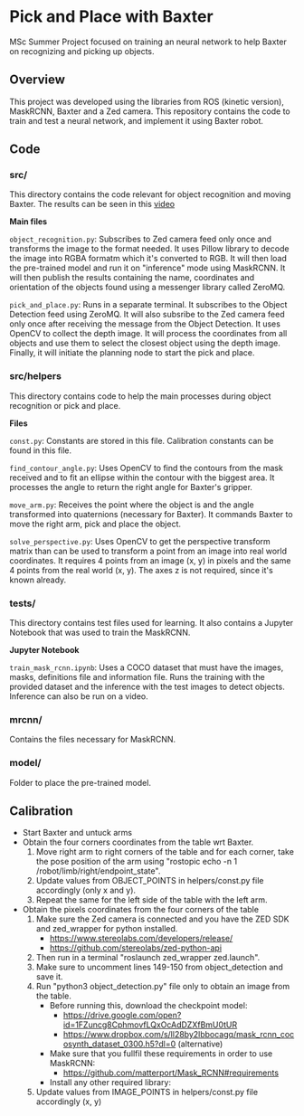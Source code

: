 # Pick and Place with Baxter
MSc Summer Project focused on training an neural network to help Baxter on recognizing and picking up objects.

## Overview
This project was developed using the libraries from ROS (kinetic version), MaskRCNN, Baxter and a Zed camera. This repository contains the code to train and test a neural network, and implement it using Baxter robot.

## Code
### src/
This directory contains the code relevant for object recognition and moving Baxter. The results can be seen in this [video](
https://drive.google.com/open?id=1-OxU4u6b8uU-HMpl7ZBVf1AdtI8kVSbB)

**Main files**

`object_recognition.py`: Subscribes to Zed camera feed only once and transforms the image to the format needed. It uses Pillow library to decode the image into RGBA formatm which it's converted to RGB. It will then load the pre-trained model and run it on "inference" mode using MaskRCNN. It will then publish the results containing the name, coordinates and orientation of the objects found using a messenger library called ZeroMQ.

`pick_and_place.py`: Runs in a separate terminal. It subscribes to the Object Detection feed using ZeroMQ. It will also subsribe to the Zed camera feed only once after receiving the message from the Object Detection. It uses OpenCV to collect the depth image. It will process the coordinates from all objects and use them to select the closest object using the depth image. Finally, it will initiate the planning node to start the pick and place.

### src/helpers
This directory contains code to help the main processes during object recognition or pick and place.

**Files**

`const.py`: Constants are stored in this file. Calibration constants can be found in this file. 

`find_contour_angle.py`: Uses OpenCV to find the contours from the mask received and to fit an ellipse within the contour with the biggest area. It processes the angle to return the right angle for Baxter's gripper.

`move_arm.py`: Receives the point where the object is and the angle transformed into quaternions (necessary for Baxter). It commands Baxter to move the right arm, pick and place the object.

`solve_perspective.py`: Uses OpenCV to get the perspective transform matrix than can be used to transform a point from an image into real world coordinates. It requires 4 points from an image (x, y) in pixels and the same 4 points from the real world (x, y). The axes z is not required, since it's known already.

### tests/
This directory contains test files used for learning. It also contains a Jupyter Notebook that was used to train the MaskRCNN. 

**Jupyter Notebook**

`train_mask_rcnn.ipynb`: Uses a COCO dataset that must have the images, masks, definitions file and information file. Runs the training with the provided dataset and the inference with the test images to detect objects. Inference can also be run on a video. 

### mrcnn/

Contains the files necessary for MaskRCNN.

### model/

Folder to place the pre-trained model.

## Calibration 
- Start Baxter and untuck arms
- Obtain the four corners coordinates from the table wrt Baxter.
    1. Move right arm to right corners of the table and for each corner, take the pose position of the arm using "rostopic echo -n 1 /robot/limb/right/endpoint_state".
    2. Update values from OBJECT_POINTS in helpers/const.py file accordingly (only x and y).
    3. Repeat the same for the left side of the table with the left arm.
- Obtain the pixels coordinates from the four corners of the table
    1. Make sure the Zed camera is connected and you have the ZED SDK and zed_wrapper for python installed.
        - https://www.stereolabs.com/developers/release/
        - https://github.com/stereolabs/zed-python-api 
    2. Then run in a terminal "roslaunch zed_wrapper zed.launch".
    3. Make sure to uncomment lines 149-150 from object_detection and save it.
    4. Run "python3 object_detection.py" file only to obtain an image from the table.
        - Before running this, download the checkpoint model: 
            - https://drive.google.com/open?id=1FZuncg8CphmovfLQxOcAdDZXfBmU0tUR
            - https://www.dropbox.com/s/ll28by2lbbocagq/mask_rcnn_cocosynth_dataset_0300.h5?dl=0 (alternative)
        - Make sure that you fullfil these requirements in order to use MaskRCNN:
            - https://github.com/matterport/Mask_RCNN#requirements
        - Install any other required library:
    5. Update values from IMAGE_POINTS in helpers/const.py file accordingly (x, y)


